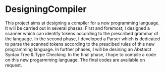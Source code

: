  # DesigningCompiler
This project aims at designing a compiler for a new programming language. It will be carried out in several phases. First and foremost, I designed a scanner which can identify tokens according to the prescribed grammar of the language. In the second phase, I developed a Parser which is dedicated to parse the scanned tokens according to the prescibed rules of this new programming language. In further phases, I will be desining an Abstarct Syntax Tree &amp; Type Checking. In the final phase, I hope to compile a code on this new progarmming language. The final codes are available on request.
